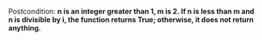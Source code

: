 Postcondition: **n is an integer greater than 1, m is 2. If n is less than m and n is divisible by i, the function returns True; otherwise, it does not return anything.**